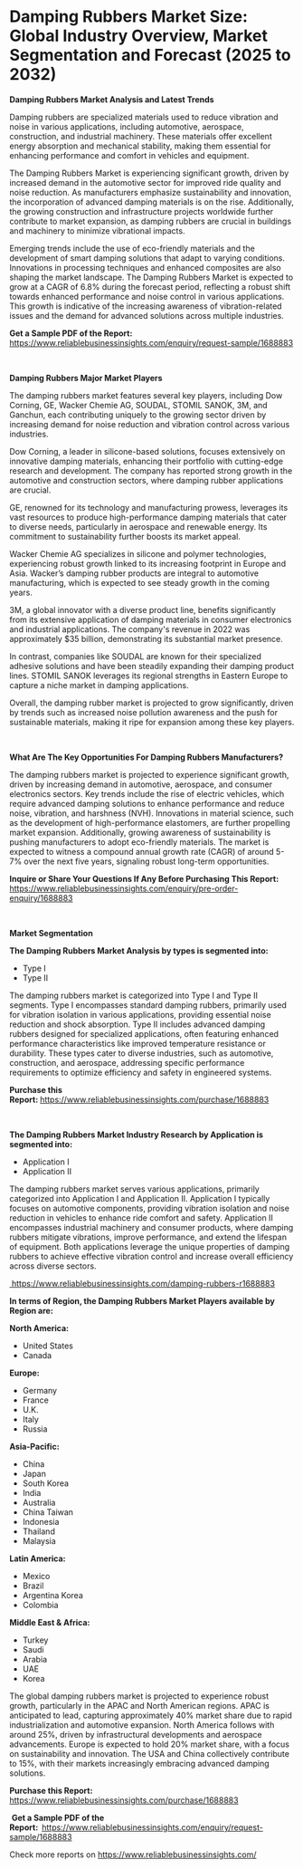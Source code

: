 <p><h1>Damping Rubbers Market Size: Global Industry Overview, Market Segmentation and Forecast (2025 to 2032)</h1></p><p><strong>Damping Rubbers Market Analysis and Latest Trends</strong></p>
<p><p>Damping rubbers are specialized materials used to reduce vibration and noise in various applications, including automotive, aerospace, construction, and industrial machinery. These materials offer excellent energy absorption and mechanical stability, making them essential for enhancing performance and comfort in vehicles and equipment. </p><p>The Damping Rubbers Market is experiencing significant growth, driven by increased demand in the automotive sector for improved ride quality and noise reduction. As manufacturers emphasize sustainability and innovation, the incorporation of advanced damping materials is on the rise. Additionally, the growing construction and infrastructure projects worldwide further contribute to market expansion, as damping rubbers are crucial in buildings and machinery to minimize vibrational impacts.</p><p>Emerging trends include the use of eco-friendly materials and the development of smart damping solutions that adapt to varying conditions. Innovations in processing techniques and enhanced composites are also shaping the market landscape. The Damping Rubbers Market is expected to grow at a CAGR of 6.8% during the forecast period, reflecting a robust shift towards enhanced performance and noise control in various applications. This growth is indicative of the increasing awareness of vibration-related issues and the demand for advanced solutions across multiple industries.</p></p>
<p><strong>Get a Sample PDF of the Report:&nbsp;</strong> <a href="https://www.reliablebusinessinsights.com/enquiry/request-sample/1688883?utm_campaign=3453&utm_medium=2&utm_source=Github&utm_content=ia&utm_term=26032025&utm_id=damping-rubbers">https://www.reliablebusinessinsights.com/enquiry/request-sample/1688883</a></p>
<p>&nbsp;</p>
<p><strong>Damping Rubbers Major Market Players</strong></p>
<p><p>The damping rubbers market features several key players, including Dow Corning, GE, Wacker Chemie AG, SOUDAL, STOMIL SANOK, 3M, and Ganchun, each contributing uniquely to the growing sector driven by increasing demand for noise reduction and vibration control across various industries.</p><p>Dow Corning, a leader in silicone-based solutions, focuses extensively on innovative damping materials, enhancing their portfolio with cutting-edge research and development. The company has reported strong growth in the automotive and construction sectors, where damping rubber applications are crucial.</p><p>GE, renowned for its technology and manufacturing prowess, leverages its vast resources to produce high-performance damping materials that cater to diverse needs, particularly in aerospace and renewable energy. Its commitment to sustainability further boosts its market appeal.</p><p>Wacker Chemie AG specializes in silicone and polymer technologies, experiencing robust growth linked to its increasing footprint in Europe and Asia. Wacker’s damping rubber products are integral to automotive manufacturing, which is expected to see steady growth in the coming years.</p><p>3M, a global innovator with a diverse product line, benefits significantly from its extensive application of damping materials in consumer electronics and industrial applications. The company's revenue in 2022 was approximately $35 billion, demonstrating its substantial market presence.</p><p>In contrast, companies like SOUDAL are known for their specialized adhesive solutions and have been steadily expanding their damping product lines. STOMIL SANOK leverages its regional strengths in Eastern Europe to capture a niche market in damping applications.</p><p>Overall, the damping rubber market is projected to grow significantly, driven by trends such as increased noise pollution awareness and the push for sustainable materials, making it ripe for expansion among these key players.</p></p>
<p>&nbsp;</p>
<p><strong>What Are The Key Opportunities For Damping Rubbers Manufacturers?</strong></p>
<p><p>The damping rubbers market is projected to experience significant growth, driven by increasing demand in automotive, aerospace, and consumer electronics sectors. Key trends include the rise of electric vehicles, which require advanced damping solutions to enhance performance and reduce noise, vibration, and harshness (NVH). Innovations in material science, such as the development of high-performance elastomers, are further propelling market expansion. Additionally, growing awareness of sustainability is pushing manufacturers to adopt eco-friendly materials. The market is expected to witness a compound annual growth rate (CAGR) of around 5-7% over the next five years, signaling robust long-term opportunities.</p></p>
<p><strong>Inquire or Share Your Questions If Any Before Purchasing This Report:</strong> <a href="https://www.reliablebusinessinsights.com/enquiry/pre-order-enquiry/1688883?utm_campaign=3453&utm_medium=2&utm_source=Github&utm_content=ia&utm_term=26032025&utm_id=damping-rubbers">https://www.reliablebusinessinsights.com/enquiry/pre-order-enquiry/1688883</a></p>
<p>&nbsp;</p>
<p><strong>Market Segmentation</strong></p>
<p><strong>The Damping Rubbers Market Analysis by types is segmented into:</strong></p>
<p><ul><li>Type I</li><li>Type II</li></ul></p>
<p><p>The damping rubbers market is categorized into Type I and Type II segments. Type I encompasses standard damping rubbers, primarily used for vibration isolation in various applications, providing essential noise reduction and shock absorption. Type II includes advanced damping rubbers designed for specialized applications, often featuring enhanced performance characteristics like improved temperature resistance or durability. These types cater to diverse industries, such as automotive, construction, and aerospace, addressing specific performance requirements to optimize efficiency and safety in engineered systems.</p></p>
<p><strong>Purchase this Report:&nbsp;</strong><a href="https://www.reliablebusinessinsights.com/purchase/1688883?utm_campaign=3453&utm_medium=2&utm_source=Github&utm_content=ia&utm_term=26032025&utm_id=damping-rubbers">https://www.reliablebusinessinsights.com/purchase/1688883</a></p>
<p>&nbsp;</p>
<p><strong>The Damping Rubbers Market Industry Research by Application is segmented into:</strong></p>
<p><ul><li>Application I</li><li>Application II</li></ul></p>
<p><p>The damping rubbers market serves various applications, primarily categorized into Application I and Application II. Application I typically focuses on automotive components, providing vibration isolation and noise reduction in vehicles to enhance ride comfort and safety. Application II encompasses industrial machinery and consumer products, where damping rubbers mitigate vibrations, improve performance, and extend the lifespan of equipment. Both applications leverage the unique properties of damping rubbers to achieve effective vibration control and increase overall efficiency across diverse sectors.</p></p>
<p><a href="https://www.reliablebusinessinsights.com/damping-rubbers-r1688883?utm_campaign=3453&utm_medium=2&utm_source=Github&utm_content=ia&utm_term=26032025&utm_id=damping-rubbers">&nbsp;https://www.reliablebusinessinsights.com/damping-rubbers-r1688883</a></p>
<p><strong>In terms of Region, the Damping Rubbers Market Players available by Region are:</strong></p>
<p>
    <p> <strong> North America: </strong>
        <ul>
            <li>United States</li>
            <li>Canada</li>
        </ul>
        </p> 
    <p> <strong> Europe: </strong>
        <ul>
            <li>Germany</li>
            <li>France</li>
            <li>U.K.</li>
            <li>Italy</li>
            <li>Russia</li>
        </ul>
        </p> 
    <p> <strong> Asia-Pacific: </strong>
        <ul>
            <li>China</li>
            <li>Japan</li>
            <li>South Korea</li>
            <li>India</li>
            <li>Australia</li>
            <li>China Taiwan</li>
            <li>Indonesia</li>
            <li>Thailand</li>
            <li>Malaysia</li>
        </ul>
        </p> 
    <p> <strong> Latin America: </strong>
        <ul>
            <li>Mexico</li>
            <li>Brazil</li>
            <li>Argentina Korea</li>
            <li>Colombia</li>
        </ul>
        </p> 
    <p> <strong> Middle East & Africa: </strong>
        <ul>
            <li>Turkey</li>
            <li>Saudi</li>
            <li>Arabia</li>
            <li>UAE</li>
            <li>Korea</li>
        </ul>
    </p>
    </p>
<p><p>The global damping rubbers market is projected to experience robust growth, particularly in the APAC and North American regions. APAC is anticipated to lead, capturing approximately 40% market share due to rapid industrialization and automotive expansion. North America follows with around 25%, driven by infrastructural developments and aerospace advancements. Europe is expected to hold 20% market share, with a focus on sustainability and innovation. The USA and China collectively contribute to 15%, with their markets increasingly embracing advanced damping solutions.</p></p>
<p><strong>Purchase this Report: </strong><a href="https://www.reliablebusinessinsights.com/purchase/1688883?utm_campaign=3453&utm_medium=2&utm_source=Github&utm_content=ia&utm_term=26032025&utm_id=damping-rubbers">https://www.reliablebusinessinsights.com/purchase/1688883</a></p>
<p>&nbsp;<strong>Get a Sample PDF of the Report:&nbsp;&nbsp;</strong><a href="https://www.reliablebusinessinsights.com/enquiry/request-sample/1688883?utm_campaign=3453&utm_medium=2&utm_source=Github&utm_content=ia&utm_term=26032025&utm_id=damping-rubbers">https://www.reliablebusinessinsights.com/enquiry/request-sample/1688883</a></p>
<p><strong></strong></p>
<p>Check more reports on <a href="https://www.reliablebusinessinsights.com/?utm_campaign=3453&utm_medium=2&utm_source=Github&utm_content=ia&utm_term=26032025&utm_id=damping-rubbers">https://www.reliablebusinessinsights.com/</a></p>